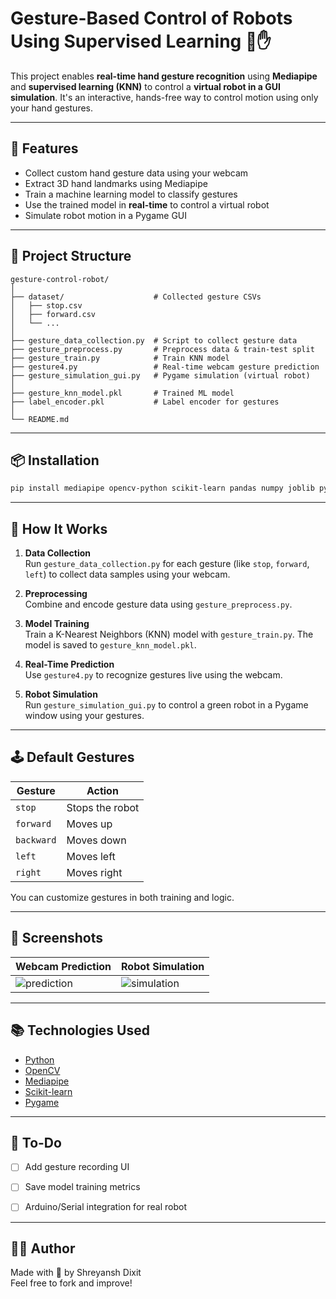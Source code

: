 
# Gesture-Based Control of Robots Using Supervised Learning 🤖✋

This project enables **real-time hand gesture recognition** using **Mediapipe** and **supervised learning (KNN)** to control a **virtual robot in a GUI simulation**. It's an interactive, hands-free way to control motion using only your hand gestures.

---

## 🚀 Features

- Collect custom hand gesture data using your webcam
- Extract 3D hand landmarks using Mediapipe
- Train a machine learning model to classify gestures
- Use the trained model in **real-time** to control a virtual robot
- Simulate robot motion in a Pygame GUI

---

## 📂 Project Structure

```
gesture-control-robot/
│
├── dataset/                    # Collected gesture CSVs
│   ├── stop.csv
│   ├── forward.csv
│   └── ...
│
├── gesture_data_collection.py  # Script to collect gesture data
├── gesture_preprocess.py       # Preprocess data & train-test split
├── gesture_train.py            # Train KNN model
├── gesture4.py                 # Real-time webcam gesture prediction
├── gesture_simulation_gui.py   # Pygame simulation (virtual robot)
│
├── gesture_knn_model.pkl       # Trained ML model
├── label_encoder.pkl           # Label encoder for gestures
│
└── README.md
```

---

## 📦 Installation

```bash
pip install mediapipe opencv-python scikit-learn pandas numpy joblib pygame
```

---

## 🧠 How It Works

1. **Data Collection**  
   Run `gesture_data_collection.py` for each gesture (like `stop`, `forward`, `left`) to collect data samples using your webcam.

2. **Preprocessing**  
   Combine and encode gesture data using `gesture_preprocess.py`.

3. **Model Training**  
   Train a K-Nearest Neighbors (KNN) model with `gesture_train.py`. The model is saved to `gesture_knn_model.pkl`.

4. **Real-Time Prediction**  
   Use `gesture4.py` to recognize gestures live using the webcam.

5. **Robot Simulation**  
   Run `gesture_simulation_gui.py` to control a green robot in a Pygame window using your gestures.

---

## 🕹️ Default Gestures

| Gesture    | Action              |
|------------|---------------------|
| `stop`     | Stops the robot     |
| `forward`  | Moves up            |
| `backward` | Moves down          |
| `left`     | Moves left          |
| `right`    | Moves right         |

You can customize gestures in both training and logic.

---

## 📸 Screenshots

| Webcam Prediction | Robot Simulation |
|-------------------|------------------|
| ![prediction](https://via.placeholder.com/300x200.png?text=Webcam+Gesture) | ![simulation](https://via.placeholder.com/300x200.png?text=Robot+Simulation) |

---

## 📚 Technologies Used

- [Python](https://www.python.org/)
- [OpenCV](https://opencv.org/)
- [Mediapipe](https://google.github.io/mediapipe/)
- [Scikit-learn](https://scikit-learn.org/)
- [Pygame](https://www.pygame.org/)

---

## 📌 To-Do

- [ ] Add gesture recording UI
- [ ] Save model training metrics
- [ ] Arduino/Serial integration for real robot



---

## 🙋‍♂️ Author

Made with 💚 by Shreyansh Dixit  
Feel free to fork and improve!
